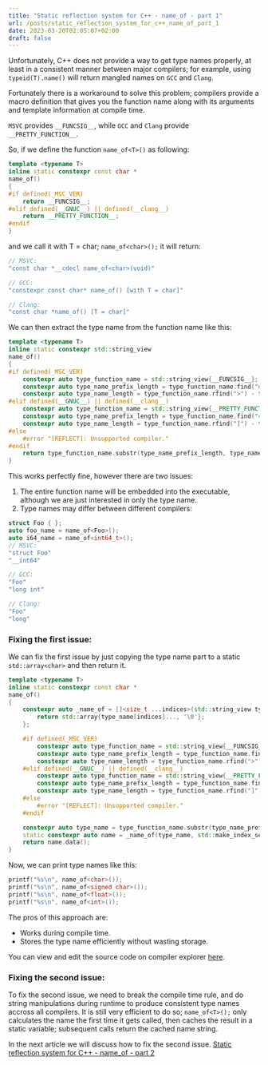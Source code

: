 ```yaml
---
title: "Static reflection system for C++ - name_of - part 1"
url: /posts/static_reflection_system_for_c++_name_of_part_1
date: 2023-03-20T02:05:07+02:00
draft: false
---
```


Unfortunately, C++ does not provide a way to get type names properly, at least in a consistent manner between major compilers; for example, using `typeid(T).name()` will return mangled names on `GCC` and `Clang`.

Fortunately there is a workaround to solve this problem; compilers provide a macro definition that gives you the function name along with its arguments and template information at compile time.

`MSVC` provides `__FUNCSIG__`, while `GCC` and `Clang` provide `__PRETTY_FUNCTION__`.

So, if we define the function `name_of<T>()` as following:

```C++
template <typename T>
inline static constexpr const char *
name_of()
{
#if defined(_MSC_VER)
    return __FUNCSIG__;
#elif defined(__GNUC__) || defined(__clang__)
    return __PRETTY_FUNCTION__;
#endif
}
```

and we call it with T = char; `name_of<char>();` it will return:

```C++
// MSVC:
"const char *__cdecl name_of<char>(void)"

// GCC:
"constexpr const char* name_of() [with T = char]"

// Clang:
"const char *name_of() [T = char]"
```

We can then extract the type name from the function name like this:

```C++
template <typename T>
inline static constexpr std::string_view
name_of()
{
#if defined(_MSC_VER)
    constexpr auto type_function_name = std::string_view{__FUNCSIG__};
    constexpr auto type_name_prefix_length = type_function_name.find("name_of<") + 8;
    constexpr auto type_name_length = type_function_name.rfind(">") - type_name_prefix_length;
#elif defined(__GNUC__) || defined(__clang__)
    constexpr auto type_function_name = std::string_view{__PRETTY_FUNCTION__};
    constexpr auto type_name_prefix_length = type_function_name.find("= ") + 2;
    constexpr auto type_name_length = type_function_name.rfind("]") - type_name_prefix_length;
#else
    #error "[REFLECT]: Unsupported compiler."
#endif
    return type_function_name.substr(type_name_prefix_length, type_name_length);
}
```

This works perfectly fine, however there are two issues:
1. The entire function name will be embedded into the executable, although we are just interested in only the type name.
2. Type names may differ between different compilers:
```C++
struct Foo { };
auto foo_name = name_of<Foo>();
auto i64_name = name_of<int64_t>();
// MSVC:
"struct Foo"
"__int64"

// GCC:
"Foo"
"long int"

// Clang:
"Foo"
"long"
```

### Fixing the first issue:
We can fix the first issue by just copying the type name part to a static `std::array<char>` and then return it.

```C++
template <typename T>
inline static constexpr const char *
name_of()
{
    constexpr auto _name_of = []<size_t ...indices>(std::string_view type_name, std::index_sequence<indices...>) {
        return std::array{type_name[indices]..., '\0'};
    };

    #if defined(_MSC_VER)
        constexpr auto type_function_name = std::string_view{__FUNCSIG__};
        constexpr auto type_name_prefix_length = type_function_name.find("name_of<") + 8;
        constexpr auto type_name_length = type_function_name.rfind(">") - type_name_prefix_length;
    #elif defined(__GNUC__) || defined(__clang__)
        constexpr auto type_function_name = std::string_view{__PRETTY_FUNCTION__};
        constexpr auto type_name_prefix_length = type_function_name.find("= ") + 2;
        constexpr auto type_name_length = type_function_name.rfind("]") - type_name_prefix_length;
    #else
        #error "[REFLECT]: Unsupported compiler."
    #endif

    constexpr auto type_name = type_function_name.substr(type_name_prefix_length, type_name_length);
    static constexpr auto name = _name_of(type_name, std::make_index_sequence<type_name.length()>());
    return name.data();
}
```

Now, we can print type names like this:

```C++
printf("%s\n", name_of<char>());
printf("%s\n", name_of<signed char>());
printf("%s\n", name_of<float>());
printf("%s\n", name_of<int>());
```

The pros of this approach are:
- Works during compile time.
- Stores the type name efficiently without wasting storage.

You can view and edit the source code on compiler explorer [here](https://godbolt.org/z/araGejqYe).

### Fixing the second issue:
To fix the second issue, we need to break the compile time rule, and do string manipulations during runtime to produce consistent type names accross all compilers. It is still very efficient to do so; `name_of<T>();` only calculates the name the first time it gets called, then caches the result in a static variable; subsequent calls return the cached name string.

In the next article we will discuss how to fix the second issue.
[Static reflection system for C++ - name_of - part 2](https://M-Fatah.github.io/posts/static_reflection_system_for_c++_name_of_part_2)
